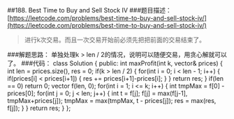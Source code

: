 ##188. Best Time to Buy and Sell Stock IV
###题目描述：[https://leetcode.com/problems/best-time-to-buy-and-sell-stock-iv/](https://leetcode.com/problems/best-time-to-buy-and-sell-stock-iv/)
> 进行k次交易。而且一次交易开始前必须先把把前面的交易结束了。

###解题思路：
单独处理k > len / 2的情况，说明可以随便交易，用贪心解就可以了。
###代码：
	class Solution {
	public:
	    int maxProfit(int k, vector<int>& prices) {
	        int len = prices.size(), res = 0;
	        if(k > len / 2) {
	            for(int i = 0; i < len - 1; i++) {
	                if(prices[i] < prices[i+1]) {
	                    res += prices[i+1]-prices[i];
	                }
	            }
	            return res;
	        }
	        if(len == 0) return 0;
	        vector<int> f(len, 0);
	        for(int i = 1; i <= k; i++) {
	            int tmpMax = f[0] - prices[0];
	            for(int j = 0; j < len; j++) {
	                int t = f[j];
	                f[j] = max(f[j-1], tmpMax+prices[j]);
	                tmpMax = max(tmpMax, t - prices[j]);
	                res = max(res, f[j]);
	            }
	        }
	        return res;
	    }
	};